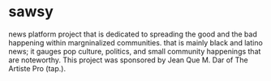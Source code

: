 # sawsy
news platform project that is dedicated to spreading the good and the bad happening within margninalized communities. that is mainly black and latino news; it gauges pop culture, politics, and small community
happenings that are noteworthy. This project was sponsored by Jean Que M. Dar of The Artiste Pro (tap.).
